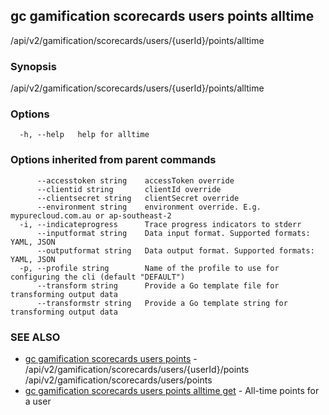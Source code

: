 ## gc gamification scorecards users points alltime

/api/v2/gamification/scorecards/users/{userId}/points/alltime

### Synopsis

/api/v2/gamification/scorecards/users/{userId}/points/alltime

### Options

```
  -h, --help   help for alltime
```

### Options inherited from parent commands

```
      --accesstoken string    accessToken override
      --clientid string       clientId override
      --clientsecret string   clientSecret override
      --environment string    environment override. E.g. mypurecloud.com.au or ap-southeast-2
  -i, --indicateprogress      Trace progress indicators to stderr
      --inputformat string    Data input format. Supported formats: YAML, JSON
      --outputformat string   Data output format. Supported formats: YAML, JSON
  -p, --profile string        Name of the profile to use for configuring the cli (default "DEFAULT")
      --transform string      Provide a Go template file for transforming output data
      --transformstr string   Provide a Go template string for transforming output data
```

### SEE ALSO

* [gc gamification scorecards users points](gc_gamification_scorecards_users_points.html)	 - /api/v2/gamification/scorecards/users/{userId}/points /api/v2/gamification/scorecards/users/points
* [gc gamification scorecards users points alltime get](gc_gamification_scorecards_users_points_alltime_get.html)	 - All-time points for a user


